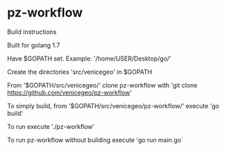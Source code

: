# pz-workflow

Build instructions

Built for golang 1.7

Have $GOPATH set. Example: '/home/USER/Desktop/go/'

Create the directories 'src/venicegeo' in $GOPATH

From '$GOPATH/src/venicegeo/' clone pz-workflow with 'git clone https://github.com/venicegeo/pz-workflow'

To simply build, from '$GOPATH/src/venicegeo/pz-workflow/' execute 'go build'

To run execute './pz-workflow'

To run pz-workflow without building execute 'go run main.go`
